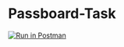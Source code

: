 # Passboard-Task

[![Run in Postman](https://run.pstmn.io/button.svg)](https://app.getpostman.com/run-collection/26158082-7dbc083f-4c3a-47e9-90f4-01b7f614d330?action=collection%2Ffork&source=rip_markdown&collection-url=entityId%3D26158082-7dbc083f-4c3a-47e9-90f4-01b7f614d330%26entityType%3Dcollection%26workspaceId%3D0640e01f-571f-4d86-8b90-24f13379a28c)
